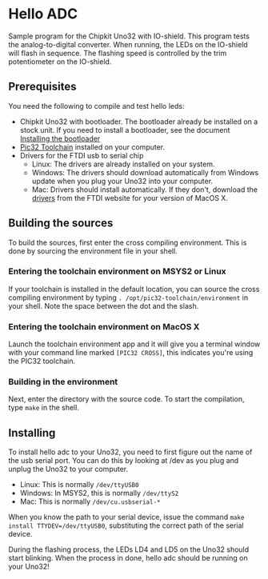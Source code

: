 # Hello ADC
Sample program for the Chipkit Uno32 with IO-shield. This program tests the
analog-to-digital converter. When running, the LEDs on the IO-shield will flash
in sequence. The flashing speed is controlled by the trim potentiometer on the
IO-shield.

## Prerequisites
You need the following to compile and test hello leds:
 - Chipkit Uno32 with bootloader. The bootloader already be installed on a
   stock unit. If you need to install a bootloader, see the document
   [Installing the bootloader](https://github.com/is1200-example-projects/pic32-toolchain/blob/master/doc/install-bootloader.md)
 - [Pic32 Toolchain](https://github.com/is1200-example-projects/pic32-toolchain)
   installed on your computer.
 - Drivers for the FTDI usb to serial chip
   - Linux: The drivers are already installed on your system.
   - Windows: The drivers should download automatically from Windows update when
     you plug your Uno32 into your computer.
   - Mac: Drivers should install automatically. If they don't, download the [drivers](http://www.ftdichip.com/Drivers/VCP.htm)
     from the FTDI website for your version of MacOS X.
   

## Building the sources
To build the sources, first enter the cross compiling environment. This is done
by sourcing the environment file in your shell. 

### Entering the toolchain environment on MSYS2 or Linux
If your toolchain is installed
in the default location, you can source the cross compiling environment
by typing `. /opt/pic32-toolchain/environment` in your shell. Note the space
between the dot and the slash.

### Entering the toolchain environment on MacOS X
Launch the toolchain environment app and it will give you a terminal window with
your command line marked `[PIC32 CROSS]`, this indicates you're using the PIC32 toolchain.

### Building in the environment
Next, enter the directory with the source code. To start the compilation, type
`make` in the shell.

## Installing 
To install hello adc to your Uno32, you need to first figure out the name of
the usb serial port. You can do this by looking at /dev as you plug and
unplug the Uno32 to your computer.
 - Linux: This is normally `/dev/ttyUSB0`
 - Windows: In MSYS2, this is normally `/dev/ttyS2`
 - Mac: This is normally `/dev/cu.usbserial-*`

When you know the path to your serial device, issue the command
`make install TTYDEV=/dev/ttyUSB0`, substituting the correct path of the
serial device.

During the flashing process, the LEDs LD4 and LD5 on the Uno32 should start
blinking. When the process in done, hello adc should be running on your Uno32!
